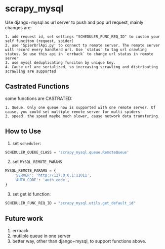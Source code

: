 # scrapy_mysql

  Use django+mysql as url server to push and pop url request, mainly changes are:
    
    1. add request id, set settings "SCHEDULER_FUNC_REQ_ID" to custom your self funciton (request, spider)
    2. use 'SpierUrlApi.py' to connect to remote server. The remote server will record every handlerd url. Use `status` to tag url crawling status. So use this api in `errback` to change url status in remote server
    3. use mysql deduplicating funciton by unique key. 
    4. Cause url are serialized, so increasing scrawling and distributing scrawling are supported

## Castrated Functions
  
  some functions are CASTRATED:
  
    1. Queue. Only one queue now is supported with one remote server. Of cause, you could set multiple remote server for multi spiders
    2. speed. the speed maybe much slower, cause network data transfering.

## How to Use

  1. set `scheduler`:

```python
SCHEDULER_QUEUE_CLASS = 'scrapy_mysql.queue.RemoteQueue'
```
     
  2. set `MYSQL_REMOTE_PARAMS`
  
```python
MYSQL_REMOTE_PARAMS = {
    'SERVER': 'http://127.0.0.1:11011',
    'AUTH_CODE': 'auth_code',
}
```

  3. set get id function:
  
```python
SCHEDULER_FUNC_REQ_ID = "scrapy_mysql.utils.get_default_id"
```
     
## Future work

  1. errback.
  2. mutilple queue in one server
  3. better way, other than django+mysql, to support functions above.
